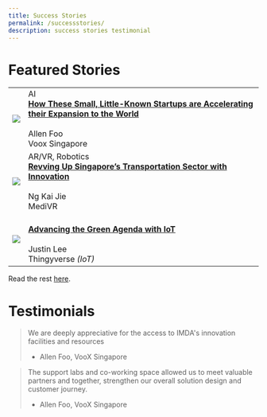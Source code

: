 ```yaml
---
title: Success Stories
permalink: /successstories/
description: success stories testimonial
---
```

# Featured Stories

<table>
	<tr>
		<td><img src="https://drive.google.com/uc?export=view&amp;id=17WwWR7LSKswzA8CZGjbeDh5381QJz7zd"></td>
		<td>AI
			<br><b><a href="https://www.w3schools.com" target="_blank">How These Small, Little-Known Startups are Accelerating their Expansion to the World</a></b>
			<br><br>Allen Foo
			<br> Voox Singapore
		</td>
	</tr>
			<td><img src="https://drive.google.com/uc?export=view&amp;id=1MDmyR6LUZud53NZx2xGpc2VAT-zsYovj"></td>
		<td>AR/VR, Robotics
			<br><b><a href="https://www.w3schools.com" target="_blank">Revving Up Singapore’s Transportation Sector with Innovation</a></b>
			<br><br>Ng Kai Jie
			<br> MediVR
		</td>
	</tr>
			<td><img src="https://drive.google.com/uc?export=view&amp;id=1bOI9OTMBt7MupKXhZ8Q6NduaQODRTMc1"></td>
		<td>
			<br><b><a href="https://www.w3schools.com" target="_blank">Advancing the Green Agenda with IoT</a></b>
			<br><br>Justin Lee
			<br> Thingyverse <i>(IoT)</i>
		</td>
	</tr>
</table>

Read the rest [here](www.google.com). 

# Testimonials 
>We are deeply appreciative for the access to IMDA's innovation facilities and resources
>- Allen Foo, VooX Singapore

> The support labs and co-working space allowed us to meet valuable partners and together, strengthen our overall solution design and customer journey.
>- Allen Foo, VooX Singapore